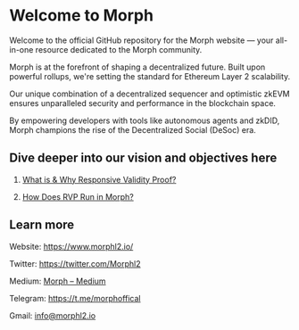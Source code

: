 # Welcome to Morph 

Welcome to the official GitHub repository for the Morph website — your all-in-one resource dedicated to the Morph community.

Morph is at the forefront of shaping a decentralized future. Built upon powerful rollups, we're setting the standard for Ethereum Layer 2 scalability. 

Our unique combination of a decentralized sequencer and optimistic zkEVM ensures unparalleled security and performance in the blockchain space. 

By empowering developers with tools like autonomous agents and zkDID, Morph champions the rise of the Decentralized Social (DeSoc) era.

## Dive deeper into our vision and objectives here

1. [What is & Why Responsive Validity Proof?](https://docs.morphl2.io/docs/how-morph-works/responsive-validity-proof/why-rvp)


2. [How Does RVP Run in Morph?](https://medium.com/@Morph_xyz/how-does-rvp-run-in-morph-6025233a21cc)

## Learn more

Website: https://www.morphl2.io/

Twitter: https://twitter.com/Morphl2

Medium: [Morph – Medium](https://medium.com/@morphlayer2)

Telegram: https://t.me/morphoffical

Gmail: info@morphl2.io
